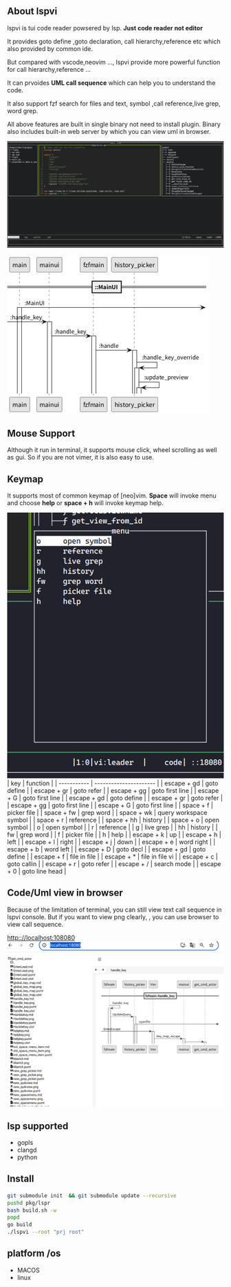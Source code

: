 ## About lspvi

lspvi is tui code reader powsered by lsp. **Just code reader not editor**

It provides goto define ,goto declaration, call hierarchy,reference  etc which also provided by common ide.

But compared with vscode,neovim ..., lspvi provide  more powerful function for call hierarchy,reference ...

It can prvoides **UML call sequence** which can help you to understand the code. 

It also support fzf search for files and text, symbol ,call reference,live grep, word grep. 

All above features are built in single binary not need to install plugin. Binary also includes built-in web server by which you can view uml in browser.

![terminal](screen1.png)

![uml](main.png)
## Mouse Support
Although it run in terminal, it supports mouse click, wheel scrolling as well as gui. So if you are not vimer, it is also easy to use.

## Keymap 
It supports most of common keymap of [neo]vim. **Space** will invoke menu and  choose **help** or   **space + h** will invoke keymap help.

![keymap](keymap.png)
| key         | function               |
| ----------- | ---------------------- |
| escape + gd | goto define            |
| escape + gr | goto refer             |
| escape + gg | goto first line        |
| escape + G  | goto first line        |
| escape + gd | goto define            |
| escape + gr | goto refer             |
| escape + gg | goto first line        |
| escape + G  | goto first line        |
| space + f   | picker file            |
| space + fw  | grep word              |
| space + wk  | query workspace symbol |
| space + r   | reference              |
| space + hh  | history                |
| space + o   | open symbol            |
| o           | open symbol            |
| r           | reference              |
| g           | live grep              |
| hh          | history                |
| fw          | grep word              |
| f           | picker file            |
| h           | help                   |
| escape + k  | up                     |
| escape + h  | left                   |
| escape + l  | right                  |
| escape + j  | down                   |
| escape + e  | word right             |
| escape + b  | word left              |
| escape + D  | goto decl              |
| escape + gd | goto define            |
| escape + f  | file in file           |
| escape + *  | file in file vi        |
| escape + c  | goto callin            |
| escape + r  | goto refer             |
| escape + /  | search mode            |
| escape + 0  | goto line head         |

## Code/Uml  view in browser
Because of the limitation of terminal, you can still view text call sequence in lspvi console. But if you want to view png clearly, , you can use browser to view  call sequence.

[http:://localhost:108080](http:://localhost:108080)
![web](web.png)

## lsp supported
- gopls
- clangd
- python

## Install
~~~sh
git submodule init  && git submodule update --recursive
pushd pkg/lspr
bash build.sh -w
popd
go build
./lspvi --root "prj root"
~~~

## platform /os 
- MACOS 
- linux 

